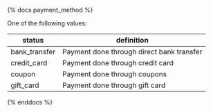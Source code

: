 {% docs payment_method %}
	
One of the following values: 

| status         | definition                                       |
|----------------|--------------------------------------------------|
| bank_transfer  | Payment done through direct bank transfer        |
| credit_card    | Payment done through credit card                 |
| coupon         | Payment done through coupons                     |
| gift_card      | Payment done through gift card                   |

{% enddocs %}